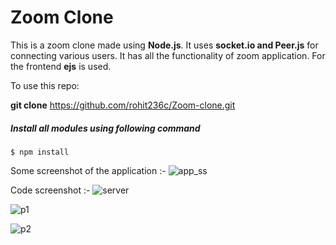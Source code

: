 # Zoom Clone

This is a zoom clone made using **Node.js**. It uses **socket.io and Peer.js** for connecting various users. It has all the functionality of zoom application. For the frontend **ejs** is used.

To use this repo:

**git clone** https://github.com/rohit236c/Zoom-clone.git

##### Install all modules using following command
`$ npm install `

Some screenshot of the application :-
![app_ss](https://user-images.githubusercontent.com/48955048/93291333-5f40eb80-f800-11ea-9c6e-0234175a7a09.JPG)

Code screenshot :-
![server](https://user-images.githubusercontent.com/48955048/93291465-c9f22700-f800-11ea-8926-6505d627128c.JPG)

![p1](https://user-images.githubusercontent.com/48955048/93292076-4cc7b180-f802-11ea-9dcf-4f9d0124784e.JPG)

![p2](https://user-images.githubusercontent.com/48955048/93292074-4b968480-f802-11ea-9c86-a1ecaeadaded.JPG)



